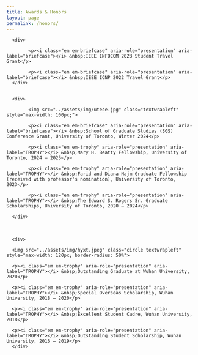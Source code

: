 ```yaml
---
title: Awards & Honors
layout: page
permalink: /honors/
---
```



<div>

      <div>
            
            <p><i class="em em-briefcase" aria-role="presentation" aria-label="briefcase"></i> &nbsp;IEEE INFOCOM 2023 Student Travel Grant</p>

            <p><i class="em em-briefcase" aria-role="presentation" aria-label="briefcase"></i> &nbsp;IEEE ICNP 2022 Travel Grant</p>
      </div>
 

      <div>

            <img src="../assets/img/utece.jpg" class="textwrapleft" style="max-width: 100px;">

            <p><i class="em em-briefcase" aria-role="presentation" aria-label="briefcase"></i> &nbsp;School of Graduate Studies (SGS) Conference Grant, University of Toronto, Winter 2024</p>

            <p><i class="em em-trophy" aria-role="presentation" aria-label="TROPHY"></i> &nbsp;Mary H. Beatty Fellowship, University of Toronto, 2024 – 2025</p>

            <p><i class="em em-trophy" aria-role="presentation" aria-label="TROPHY"></i> &nbsp;Farid and Diana Najm Graduate Fellowship (received with professor's nomination), University of Toronto, 2023</p>

            <p><i class="em em-trophy" aria-role="presentation" aria-label="TROPHY"></i> &nbsp;The Edward S. Rogers Sr. Graduate Scholarships, University of Toronto, 2020 – 2024</p>
      
      </div>

<br clear="all" />


      <div>

      <img src="../assets/img/hyxt.jpeg" class="circle textwrapleft" style="max-width: 120px; border-radius: 50%">

      <p><i class="em em-trophy" aria-role="presentation" aria-label="TROPHY"></i> &nbsp;Outstanding Graduate at Wuhan University, 2020</p>

      <p><i class="em em-trophy" aria-role="presentation" aria-label="TROPHY"></i> &nbsp;Special Overseas Scholarship, Wuhan University, 2018 – 2020</p>

      <p><i class="em em-trophy" aria-role="presentation" aria-label="TROPHY"></i> &nbsp;Excellent Student Cadre, Wuhan University, 2018</p>

      <p><i class="em em-trophy" aria-role="presentation" aria-label="TROPHY"></i> &nbsp;Outstanding Student Scholarship, Wuhan University, 2016 – 2019</p>
      </div>


</div>
